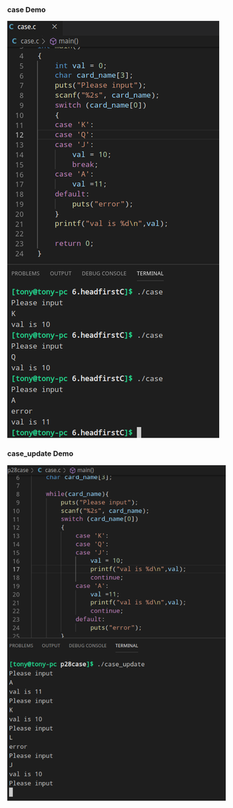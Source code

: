 ### case Demo
![case](https://github.com/IammyselfYBX/Head-first-C/blob/master/chapter1C%E8%AF%AD%E8%A8%80%E5%85%A5%E9%97%A8/p28case/Screenshot%20from%202019-11-29%2011-30-40.png)

### case_update Demo
![case_update](case_update.png)
